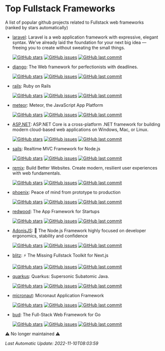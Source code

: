 # Top Fullstack Frameworks
A list of popular github projects related to Fullstack web frameworks (ranked by stars automatically)

- [laravel](https://github.com/laravel/laravel): Laravel is a web application framework with expressive, elegant syntax. We’ve already laid the foundation for your next big idea — freeing you to create without sweating the small things. 

  [![GitHub stars](https://img.shields.io/github/stars/laravel/laravel.svg?style=social)](https://github.com/laravel/laravel) [![GitHub issues](https://img.shields.io/github/issues/laravel/laravel.svg)](https://github.com/laravel/laravel/issues) [![GitHub last commit](https://img.shields.io/github/last-commit/laravel/laravel)](https://github.com/laravel/laravel/commits) 
- [django](https://github.com/django/django): The Web framework for perfectionists with deadlines. 

  [![GitHub stars](https://img.shields.io/github/stars/django/django.svg?style=social)](https://github.com/django/django) [![GitHub issues](https://img.shields.io/github/issues/django/django.svg)](https://github.com/django/django/issues) [![GitHub last commit](https://img.shields.io/github/last-commit/django/django)](https://github.com/django/django/commits) 
- [rails](https://github.com/rails/rails): Ruby on Rails 

  [![GitHub stars](https://img.shields.io/github/stars/rails/rails.svg?style=social)](https://github.com/rails/rails) [![GitHub issues](https://img.shields.io/github/issues/rails/rails.svg)](https://github.com/rails/rails/issues) [![GitHub last commit](https://img.shields.io/github/last-commit/rails/rails)](https://github.com/rails/rails/commits) 
- [meteor](https://github.com/meteor/meteor): Meteor, the JavaScript App Platform 

  [![GitHub stars](https://img.shields.io/github/stars/meteor/meteor.svg?style=social)](https://github.com/meteor/meteor) [![GitHub issues](https://img.shields.io/github/issues/meteor/meteor.svg)](https://github.com/meteor/meteor/issues) [![GitHub last commit](https://img.shields.io/github/last-commit/meteor/meteor)](https://github.com/meteor/meteor/commits) 
- [ASP.NET](https://github.com/dotnet/aspnetcore): ASP.NET Core is a cross-platform .NET framework for building modern cloud-based web applications on Windows, Mac, or Linux. 

  [![GitHub stars](https://img.shields.io/github/stars/dotnet/aspnetcore.svg?style=social)](https://github.com/dotnet/aspnetcore) [![GitHub issues](https://img.shields.io/github/issues/dotnet/aspnetcore.svg)](https://github.com/dotnet/aspnetcore/issues) [![GitHub last commit](https://img.shields.io/github/last-commit/dotnet/aspnetcore)](https://github.com/dotnet/aspnetcore/commits) 
- [sails](https://github.com/balderdashy/sails): Realtime MVC Framework for Node.js 

  [![GitHub stars](https://img.shields.io/github/stars/balderdashy/sails.svg?style=social)](https://github.com/balderdashy/sails) [![GitHub issues](https://img.shields.io/github/issues/balderdashy/sails.svg)](https://github.com/balderdashy/sails/issues) [![GitHub last commit](https://img.shields.io/github/last-commit/balderdashy/sails)](https://github.com/balderdashy/sails/commits) 
- [remix](https://github.com/remix-run/remix): Build Better Websites. Create modern, resilient user experiences with web fundamentals. 

  [![GitHub stars](https://img.shields.io/github/stars/remix-run/remix.svg?style=social)](https://github.com/remix-run/remix) [![GitHub issues](https://img.shields.io/github/issues/remix-run/remix.svg)](https://github.com/remix-run/remix/issues) [![GitHub last commit](https://img.shields.io/github/last-commit/remix-run/remix)](https://github.com/remix-run/remix/commits) 
- [phoenix](https://github.com/phoenixframework/phoenix): Peace of mind from prototype to production 

  [![GitHub stars](https://img.shields.io/github/stars/phoenixframework/phoenix.svg?style=social)](https://github.com/phoenixframework/phoenix) [![GitHub issues](https://img.shields.io/github/issues/phoenixframework/phoenix.svg)](https://github.com/phoenixframework/phoenix/issues) [![GitHub last commit](https://img.shields.io/github/last-commit/phoenixframework/phoenix)](https://github.com/phoenixframework/phoenix/commits) 
- [redwood](https://github.com/redwoodjs/redwood): The App Framework for Startups 

  [![GitHub stars](https://img.shields.io/github/stars/redwoodjs/redwood.svg?style=social)](https://github.com/redwoodjs/redwood) [![GitHub issues](https://img.shields.io/github/issues/redwoodjs/redwood.svg)](https://github.com/redwoodjs/redwood/issues) [![GitHub last commit](https://img.shields.io/github/last-commit/redwoodjs/redwood)](https://github.com/redwoodjs/redwood/commits) 
- [AdonisJS](https://github.com/adonisjs/core): 🚀 The Node.js Framework highly focused on developer ergonomics, stability and confidence 

  [![GitHub stars](https://img.shields.io/github/stars/adonisjs/core.svg?style=social)](https://github.com/adonisjs/core) [![GitHub issues](https://img.shields.io/github/issues/adonisjs/core.svg)](https://github.com/adonisjs/core/issues) [![GitHub last commit](https://img.shields.io/github/last-commit/adonisjs/core)](https://github.com/adonisjs/core/commits) 
- [blitz](https://github.com/blitz-js/blitz): ⚡️ The Missing Fullstack Toolkit for Next.js 

  [![GitHub stars](https://img.shields.io/github/stars/blitz-js/blitz.svg?style=social)](https://github.com/blitz-js/blitz) [![GitHub issues](https://img.shields.io/github/issues/blitz-js/blitz.svg)](https://github.com/blitz-js/blitz/issues) [![GitHub last commit](https://img.shields.io/github/last-commit/blitz-js/blitz)](https://github.com/blitz-js/blitz/commits) 
- [quarkus](https://github.com/quarkusio/quarkus): Quarkus: Supersonic Subatomic Java.  

  [![GitHub stars](https://img.shields.io/github/stars/quarkusio/quarkus.svg?style=social)](https://github.com/quarkusio/quarkus) [![GitHub issues](https://img.shields.io/github/issues/quarkusio/quarkus.svg)](https://github.com/quarkusio/quarkus/issues) [![GitHub last commit](https://img.shields.io/github/last-commit/quarkusio/quarkus)](https://github.com/quarkusio/quarkus/commits) 
- [micronaut](https://github.com/micronaut-projects/micronaut-core): Micronaut Application Framework 

  [![GitHub stars](https://img.shields.io/github/stars/micronaut-projects/micronaut-core.svg?style=social)](https://github.com/micronaut-projects/micronaut-core) [![GitHub issues](https://img.shields.io/github/issues/micronaut-projects/micronaut-core.svg)](https://github.com/micronaut-projects/micronaut-core/issues) [![GitHub last commit](https://img.shields.io/github/last-commit/micronaut-projects/micronaut-core)](https://github.com/micronaut-projects/micronaut-core/commits) 
- [bud](https://github.com/livebud/bud): The Full-Stack Web Framework for Go 

  [![GitHub stars](https://img.shields.io/github/stars/livebud/bud.svg?style=social)](https://github.com/livebud/bud) [![GitHub issues](https://img.shields.io/github/issues/livebud/bud.svg)](https://github.com/livebud/bud/issues) [![GitHub last commit](https://img.shields.io/github/last-commit/livebud/bud)](https://github.com/livebud/bud/commits) 

⚠️ No longer maintained ⚠️


*Last Automatic Update: 2022-11-10T08:03:59*